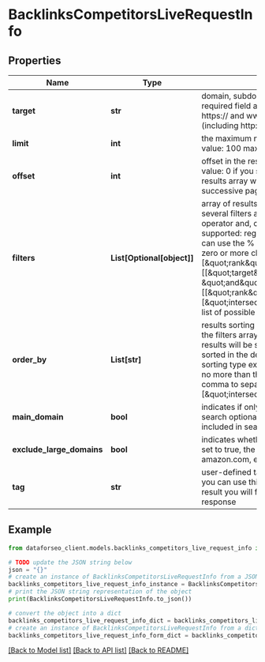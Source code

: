 # BacklinksCompetitorsLiveRequestInfo


## Properties

Name | Type | Description | Notes
------------ | ------------- | ------------- | -------------
**target** | **str** | domain, subdomain or webpage to get competitor domains for required field a domain or a subdomain should be specified without https:// and www. a page should be specified with absolute URL (including http:// or https://) | [optional] 
**limit** | **int** | the maximum number of returned domains optional field default value: 100 maximum value: 1000 | [optional] 
**offset** | **int** | offset in the results array of returned domains optional field default value: 0 if you specify the 10 value, the first ten domains in the results array will be omitted and the data will be provided for the successive pages | [optional] 
**filters** | **List[Optional[object]]** | array of results filtering parameters optional field you can add several filters at once (8 filters maximum) you should set a logical operator and, or between the conditions the following operators are supported: regex, &#x3D;, &lt;&gt;, in, not_in, like, not_like, ilike, not_ilike you can use the % operator with like and not_like to match any string of zero or more characters example: [\&quot;rank\&quot;,\&quot;&gt;\&quot;,\&quot;100\&quot;] [[\&quot;target\&quot;,\&quot;like\&quot;,\&quot;%forbes%\&quot;], \&quot;and\&quot;, [[\&quot;rank\&quot;,\&quot;&gt;\&quot;,\&quot;100\&quot;],\&quot;or\&quot;,[\&quot;intersections\&quot;,\&quot;&gt;\&quot;,\&quot;5\&quot;]]] The full list of possible filters is available here. | [optional] 
**order_by** | **List[str]** | results sorting rules optional field you can use the same values as in the filters array to sort the results possible sorting types: asc – results will be sorted in the ascending order desc – results will be sorted in the descending order you should use a comma to set up a sorting type example: [\&quot;rank,desc\&quot;] note that you can set no more than three sorting rules in a single request you should use a comma to separate several sorting rules example: [\&quot;intersections,desc\&quot;,\&quot;rank,asc\&quot;] | [optional] 
**main_domain** | **bool** | indicates if only main domain of the target will be included in the search optional field if set to true, only the main domain will be included in search; default value: true | [optional] 
**exclude_large_domains** | **bool** | indicates whether large domain will appear in results optional field if set to true, the results from the large domain (google.com, amazon.com, etc.) will be omitted; default value: true | [optional] 
**tag** | **str** | user-defined task identifier optional field the character limit is 255 you can use this parameter to identify the task and match it with the result you will find the specified tag value in the data object of the response | [optional] 

## Example

```python
from dataforseo_client.models.backlinks_competitors_live_request_info import BacklinksCompetitorsLiveRequestInfo

# TODO update the JSON string below
json = "{}"
# create an instance of BacklinksCompetitorsLiveRequestInfo from a JSON string
backlinks_competitors_live_request_info_instance = BacklinksCompetitorsLiveRequestInfo.from_json(json)
# print the JSON string representation of the object
print(BacklinksCompetitorsLiveRequestInfo.to_json())

# convert the object into a dict
backlinks_competitors_live_request_info_dict = backlinks_competitors_live_request_info_instance.to_dict()
# create an instance of BacklinksCompetitorsLiveRequestInfo from a dict
backlinks_competitors_live_request_info_form_dict = backlinks_competitors_live_request_info.from_dict(backlinks_competitors_live_request_info_dict)
```
[[Back to Model list]](../README.md#documentation-for-models) [[Back to API list]](../README.md#documentation-for-api-endpoints) [[Back to README]](../README.md)


